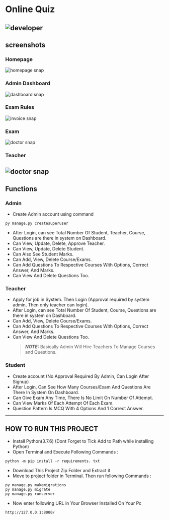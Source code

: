 # Online Quiz

## ![developer](https://img.shields.io/badge/Developed%20By%20%3A-Anushaka%20Pandey-red)

## screenshots

### Homepage

![homepage snap](https://github.com/sumitkumar1503/onlinequiz/blob/master/static/screenshots/homepage.png?raw=true)

### Admin Dashboard

![dashboard snap](https://github.com/sumitkumar1503/onlinequiz/blob/master/static/screenshots/adminhomepage.png?raw=true)

### Exam Rules

![invoice snap](https://github.com/sumitkumar1503/onlinequiz/blob/master/static/screenshots/rules.png?raw=true)

### Exam

![doctor snap](https://github.com/sumitkumar1503/onlinequiz/blob/master/static/screenshots/exam.png?raw=true)

### Teacher

## ![doctor snap](https://github.com/sumitkumar1503/onlinequiz/blob/master/static/screenshots/teacher.png?raw=true)

## Functions

### Admin

- Create Admin account using command

```
py manage.py createsuperuser
```

- After Login, can see Total Number Of Student, Teacher, Course, Questions are there in system on Dashboard.
- Can View, Update, Delete, Approve Teacher.
- Can View, Update, Delete Student.
- Can Also See Student Marks.
- Can Add, View, Delete Course/Exams.
- Can Add Questions To Respective Courses With Options, Correct Answer, And Marks.
- Can View And Delete Questions Too.

### Teacher

- Apply for job in System. Then Login (Approval required by system admin, Then only teacher can login).
- After Login, can see Total Number Of Student, Course, Questions are there in system on Dashboard.
- Can Add, View, Delete Course/Exams.
- Can Add Questions To Respective Courses With Options, Correct Answer, And Marks.
- Can View And Delete Questions Too.
  > **_NOTE:_** Basically Admin Will Hire Teachers To Manage Courses and Questions.

### Student

- Create account (No Approval Required By Admin, Can Login After Signup)
- After Login, Can See How Many Courses/Exam And Questions Are There In System On Dashboard.
- Can Give Exam Any Time, There Is No Limit On Number Of Attempt.
- Can View Marks Of Each Attempt Of Each Exam.
- Question Pattern Is MCQ With 4 Options And 1 Correct Answer.

---

## HOW TO RUN THIS PROJECT

- Install Python(3.7.6) (Dont Forget to Tick Add to Path while installing Python)
- Open Terminal and Execute Following Commands :

```
python -m pip install -r requirements. txt
```

- Download This Project Zip Folder and Extract it
- Move to project folder in Terminal. Then run following Commands :

```
py manage.py makemigrations
py manage.py migrate
py manage.py runserver
```

- Now enter following URL in Your Browser Installed On Your Pc

```
http://127.0.0.1:8000/
```
